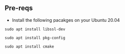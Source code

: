 ## Pre-reqs

* Install the following pacakges on your Ubuntu 20.04

``sudo apt install libssl-dev``

``sudo apt install pkg-config``

``sudo apt install cmake``